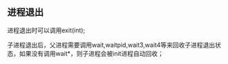 
进程退出
-------------------------------------------
进程退出时可以调用exit(int);

子进程退出后，父进程需要调用wait,waitpid,wait3,wait4等来回收子进程退出状态，如果没有调用wait*，则子进程会被init进程自动回收；